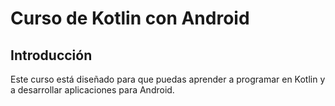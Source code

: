 # Curso de Kotlin con Android 

## Introducción

Este curso está diseñado para que puedas aprender a programar en Kotlin y a desarrollar aplicaciones para Android.

